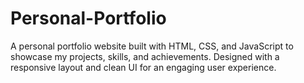 # Personal-Portfolio
A personal portfolio website built with HTML, CSS, and JavaScript to showcase my projects, skills, and achievements. Designed with a responsive layout and clean UI for an engaging user experience.
